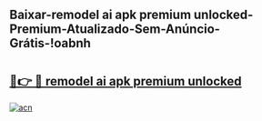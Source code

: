 
## Baixar-remodel ai apk premium unlocked-Premium-Atualizado-Sem-Anúncio-Grátis-!oabnh

# <h2><a href="https://andorid.site?title=remodel_ai_apk_premium_unlocked&ref=27">🔗👉 🔴 remodel ai apk premium unlocked</a></h2>

[![acn](https://github.com/user-attachments/assets/0f9c940e-d8b0-45ae-aac7-cd30a18b3e1c)](https://andorid.site?title=remodel_ai_apk_premium_unlocked&ref=27)

